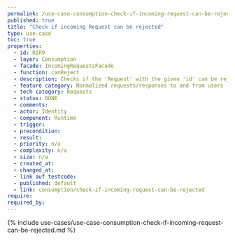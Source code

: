 ```yaml
---
permalink: /use-case-consumption-check-if-incoming-request-can-be-rejected
published: true
title: "Check if incoming Request can be rejected"
type: use-case
toc: true
properties:
  - id: RIR9
  - layer: Consumption
  - facade: IncomingRequestsFacade
  - function: canReject
  - description: Checks if the 'Request' with the given 'id' can be rejected.
  - feature category: Normalized requests/responses to and from users
  - tech category: Requests
  - status: DONE
  - comments:
  - actor: Identity
  - component: Runtime
  - trigger:
  - precondition:
  - result:
  - priority: n/a
  - complexity: n/a
  - size: n/a
  - created_at:
  - changed_at:
  - link auf testcode:
  - published: default
  - link: consumption/check-if-incoming-request-can-be-rejected
require:
required_by:
---
```


{% include use-cases/use-case-consumption-check-if-incoming-request-can-be-rejected.md %}
